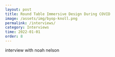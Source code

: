 ```yaml
---
layout: post
title: Round Table Immersive Design During COVID
image: /assets/img/byop-knoll.png
permalink: /interviews/
category: Interviews
time: 2022-01-01
order: 8
---
```


interview with noah nelson